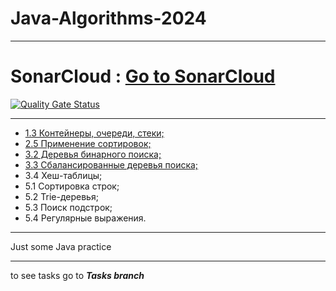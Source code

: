 # Java-Algorithms-2024
***
# SonarCloud : [Go to SonarCloud](https://sonarcloud.io/project/configuration/GitHubActions?id=Kostyanych2018_Java-Algorithms-2024)
[![Quality Gate Status](https://sonarcloud.io/api/project_badges/measure?project=Kostyanych2018_Java-Algorithms-2024&metric=alert_status)](https://sonarcloud.io/summary/new_code?id=Kostyanych2018_Java-Algorithms-2024)
***
- [1.3 Контейнеры, очереди, стеки;](https://github.com/Kostyanych2018/Java-Algorithms-2024/tree/Tasks/1.3.DataStructures)
- [2.5 Применение сортировок;](https://github.com/Kostyanych2018/Java-Algorithms-2024/tree/Tasks/2.5.ApplicationOfSorts)
- [3.2 Деревья бинарного поиска;](https://github.com/Kostyanych2018/Java-Algorithms-2024/tree/Tasks/3.2.BinarySearchTrees)
- [3.3 Сбалансированные деревья поиска;](https://github.com/Kostyanych2018/Java-Algorithms-2024/tree/Tasks/3.3.BalancedSearchTrees)
- 3.4 Хеш-таблицы;
- 5.1 Сортировка строк;
- 5.2 Trie-деревья;
- 5.3 Поиск подстрок;
- 5.4 Регулярные выражения.
***
Just some Java practice
***
to see tasks go to ***Tasks branch***
